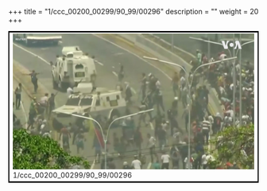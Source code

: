 +++
title = "1/ccc_00200_00299/90_99/00296"
description = ""
weight = 20
+++

<table style="border:2px solid black;max-width:800px;max-height:800px;" 
><tr><td>
<img class="center-fit-jpg"
src="/jpg_/aaa_20190430_NxaOmWaI8sI_00295.jpg">
1/ccc_00200_00299/90_99/00296
</img></td></tr></table>
